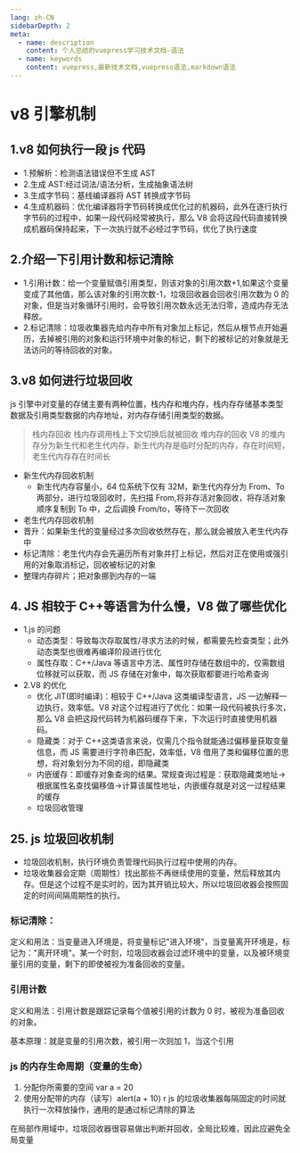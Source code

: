 ```yaml
---
lang: zh-CN
sidebarDepth: 2
meta:
  - name: description
    content: 个人总结的vuepress学习技术文档-语法
  - name: keywords
    content: vuepress,最新技术文档,vuepress语法,markdown语法
---
```


# v8 引擎机制

## 1.v8 如何执行一段 js 代码

- 1.预解析：检测语法错误但不生成 AST
- 2.生成 AST:经过词法/语法分析，生成抽象语法树
- 3.生成字节码：基线编译器将 AST 转换成字节码
- 4.生成机器码：优化编译器将字节码转换成优化过的机器码，此外在逐行执行字节码的过程中，如果一段代码经常被执行，那么 V8 会将这段代码直接转换成机器码保持起来，下一次执行就不必经过字节码，优化了执行速度

## 2.介绍一下引用计数和标记清除

- 1.引用计数：给一个变量赋值引用类型，则该对象的引用次数+1,如果这个变量变成了其他值，那么该对象的引用次数-1，垃圾回收器会回收引用次数为 0 的对象，但是当对象循环引用时，会导致引用次数永远无法归零，造成内存无法释放。
- 2.标记清除：垃圾收集器先给内存中所有对象加上标记，然后从根节点开始遍历，去掉被引用的对象和运行环境中对象的标记，剩下的被标记的对象就是无法访问的等待回收的对象。

## 3.v8 如何进行垃圾回收

js 引擎中对变量的存储主要有两种位置，栈内存和堆内存，栈内存存储基本类型数据及引用类型数据的内存地址，对内存存储引用类型的数据。

> 栈内存回收
> 栈内存调用栈上下文切换后就被回收
> 堆内存的回收
> V8 的堆内存分为新生代和老生代内存，新生代内存是临时分配的内存，存在时间短，老生代内存存在时间长

- 新生代内存回收机制
  - 新生代内存容量小，64 位系统下仅有 32M，新生代内存分为 From、To 两部分，进行垃圾回收时，先扫描 From,将非存活对象回收，将存活对象顺序复制到 To 中，之后调换 From/to，等待下一次回收
- 老生代内存回收机制
- 晋升：如果新生代的变量经过多次回收依然存在，那么就会被放入老生代内存中
- 标记清除：老生代内存会先遍历所有对象并打上标记，然后对正在使用或强引用的对象取消标记，回收被标记的对象
- 整理内存碎片；把对象挪到内存的一端

## 4. JS 相较于 C++等语言为什么慢，V8 做了哪些优化

- 1.js 的问题
  - 动态类型：导致每次存取属性/寻求方法的时候，都需要先检查类型；此外动态类型也很难再编译阶段进行优化
  - 属性存取：C++/Java 等语言中方法、属性时存储在数组中的，仅需数组位移就可以获取，而 JS 存储在对象中，每次获取都要进行哈希查询
- 2.V8 的优化
  - 优化 JIT(即时编译)：相较于 C++/Java 这类编译型语言，JS 一边解释一边执行，效率低。V8 对这个过程进行了优化：如果一段代码被执行多次，那么 V8 会把这段代码转为机器码缓存下来，下次运行时直接使用机器码。
  - 隐藏类：对于 C++这类语言来说，仅需几个指令就能通过偏移量获取变量信息，而 JS 需要进行字符串匹配，效率低，V8 借用了类和偏移位置的思想，将对象划分为不同的组，即隐藏类
  - 内嵌缓存：即缓存对象查询的结果。常规查询过程是：获取隐藏类地址->根据属性名查找偏移值->计算该属性地址，内嵌缓存就是对这一过程结果的缓存
  - 垃圾回收管理

## 25. js 垃圾回收机制

- 垃圾回收机制，执行环境负责管理代码执行过程中使用的内存。
- 垃圾收集器会定期（周期性）找出那些不再继续使用的变量，然后释放其内存。但是这个过程不是实时的，因为其开销比较大，所以垃圾回收器会按照固定的时间间隔周期性的执行。

### 标记清除：

定义和用法：当变量进入环境是，将变量标记"进入环境"，当变量离开环境是，标记为："离开环境"。某一个时刻，垃圾回收器会过滤环境中的变量，以及被环境变量引用的变量，剩下的即使被视为准备回收的变量。

### 引用计数

定义和用法：引用计数是跟踪记录每个值被引用的计数为 0 时，被视为准备回收的对象。

基本原理：就是变量的引用次数，被引用一次则加 1，当这个引用

### js 的内存生命周期（变量的生命）

1.  分配你所需要的空间 var a = 20
2.  使用分配带的内存（读写）alert(a + 10)
    r
    js 的垃圾收集器每隔固定的时间就执行一次释放操作，通用的是通过标记清除的算法

在局部作用域中，垃圾回收器很容易做出判断并回收，全局比较难，因此应避免全局变量
